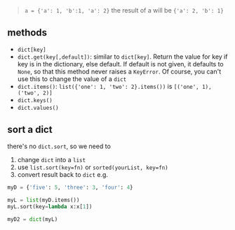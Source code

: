 ## 
> `a = {'a': 1, 'b':1, 'a': 2}`
> the result of a will be `{'a': 2, 'b': 1}`
## methods
- `dict[key]`
- `dict.get(key[,default])`: similar to `dict[key]`. Return the value for key if key is in the dictionary, else default. If default is not given, it defaults to `None`, so that this method never raises a `KeyError`. Of course, you can't use this to change the value of a `dict`  
- `dict.items()`: `list({'one': 1, 'two': 2}.items())` is `[('one', 1), ('two', 2)]`
- `dict.keys()`
- `dict.values()`

## sort a dict
there's no `dict.sort`, so we need to  
1. change `dict` into a `list`  
2. use `list.sort(key=fn)` or `sorted(yourList, key=fn)`
3. convert result back to `dict`
e.g.  
```python
myD = {'five': 5, 'three': 3, 'four': 4}

myL = list(myD.items())
myL.sort(key=lambda x:x[1])

myD2 = dict(myL)
```